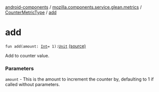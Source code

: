 [android-components](../../index.md) / [mozilla.components.service.glean.metrics](../index.md) / [CounterMetricType](index.md) / [add](./add.md)

# add

`fun add(amount: `[`Int`](https://kotlinlang.org/api/latest/jvm/stdlib/kotlin/-int/index.html)` = 1): `[`Unit`](https://kotlinlang.org/api/latest/jvm/stdlib/kotlin/-unit/index.html) [(source)](https://github.com/mozilla-mobile/android-components/blob/master/components/service/glean/src/main/java/mozilla/components/service/glean/metrics/CounterMetricType.kt#L39)

Add to counter value.

### Parameters

`amount` - This is the amount to increment the counter by, defaulting to 1 if called
without parameters.